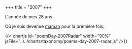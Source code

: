 +++
title = "2007"
+++

L'année de mes 28 ans.

Où je suis devenue [maman](/tags/maman) pour la première fois.

{{< chartjs id="poemDay-2007Radar" width="90%" jsFile="../../charts/taxonomy/poems-day-2007-radar.js" />}}